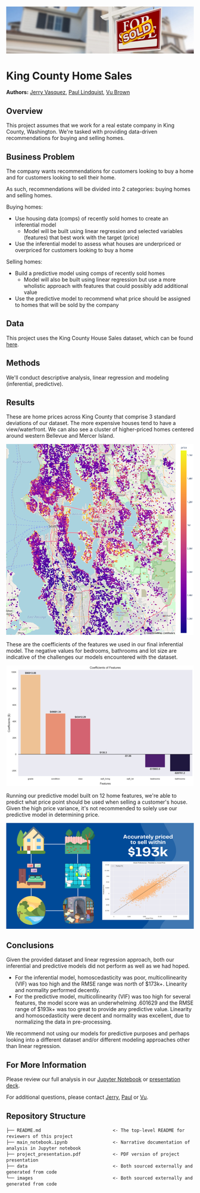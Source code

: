 ![banner](./data/home-sales-shutterstock-295804091-1068x601.jpg)

# King County Home Sales
**Authors:** [Jerry Vasquez](https://www.linkedin.com/in/jerry-vasquez-832b71224/), [Paul Lindquist](https://www.linkedin.com/in/paul-lindquist/), [Vu Brown](https://www.linkedin.com/in/austin-brown-b5211384/)

## Overview
This project assumes that we work for a real estate company in King County, Washington. We're tasked with providing data-driven recommendations for buying and selling homes.

## Business Problem
The company wants recommendations for customers looking to buy a home and for customers looking to sell their home.

As such, recommendations will be divided into 2 categories: buying homes and selling homes.

Buying homes:
- Use housing data (comps) of recently sold homes to create an inferential model
    - Model will be built using linear regression and selected variables (features) that best work with the target (price)
- Use the inferential model to assess what houses are underpriced or overpriced for customers looking to buy a home

Selling homes:
- Build a predictive model using comps of recently sold homes
    - Model will also be built using linear regression but use a more wholistic approach with features that could possibly add additional value
- Use the predictive model to recommend what price should be assigned to homes that will be sold by the company

## Data
This project uses the King County House Sales dataset, which can be found [here](https://www.kaggle.com/harlfoxem/housesalesprediction).

## Methods
We'll conduct descriptive analysis, linear regression and modeling (inferential, predictive).

## Results
These are home prices across King County that comprise 3 standard deviations of our dataset. The more expensive houses tend to have a view/waterfront. We can also see a cluster of higher-priced homes centered around western Bellevue and Mercer Island.

![sales_map](./data/map_no_outliers.png)

These are the coefficients of the features we used in our final inferential model. The negative values for bedrooms, bathrooms and lot size are indicative of the challenges our models encountered with the dataset.

![coefficients](./data/coefficients_crop.jpg)

Running our predictive model built on 12 home features, we're able to predict what price point should be used when selling a customer's house. Given the high price variance, it's not recommended to solely use our predictive model in determining price.

![predicted_RMSE](./data/predictiveRMSE.png)

## Conclusions
Given the provided dataset and linear regression approach, both our inferential and predictive models did not perform as well as we had hoped.
- For the inferential model, homoscedasticity was poor, multicollinearity (VIF) was too high and the RMSE range was north of \$173k+. Linearity and normality performed decently.
- For the predictive model, multicollinearity (VIF) was too high for several features, the model score was an underwhelming .601629 and the RMSE range of \$193k+ was too great to provide any predictive value. Linearity and homoscedasticity were decent and normality was excellent, due to normalizing the data in pre-processing.

We recommend not using our models for predictive purposes and perhaps looking into a different dataset and/or different modeling approaches other than linear regression.

## For More Information
Please review our full analysis in our [Jupyter Notebook](./main_notebook.ipynb) or [presentation deck](./project_presentation.pdf).

For additional questions, please contact [Jerry](mailto:jerryvas21@gmail.com), [Paul](mailto:paullindquist@fastmail.com) or [Vu](mailto:avbrown313@gmail.com).

## Repository Structure
```
├── README.md                           <- The top-level README for reviewers of this project
├── main_notebook.ipynb                 <- Narrative documentation of analysis in Jupyter notebook
├── project_presentation.pdf            <- PDF version of project presentation
├── data                                <- Both sourced externally and generated from code
└── images                              <- Both sourced externally and generated from code
```
